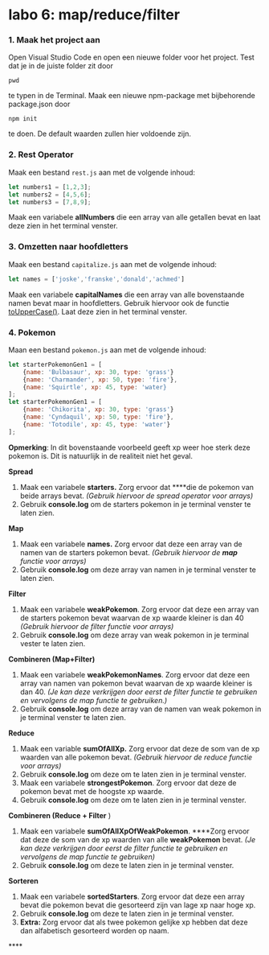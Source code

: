# labo 6: map/reduce/filter

### 1. Maak het project aan

Open Visual Studio Code en open een nieuwe folder voor het project. Test dat je in de juiste folder zit door 

```text
pwd
```

te typen in de Terminal. Maak een nieuwe npm-package met bijbehorende package.json door 

```text
npm init
```

te doen. De default waarden zullen hier voldoende zijn.

### 2. Rest Operator

Maak een bestand `rest.js` aan met de volgende inhoud:

```javascript
let numbers1 = [1,2,3];
let numbers2 = [4,5,6];
let numbers3 = [7,8,9];
```

Maak een variabele **allNumbers** die een array van alle getallen bevat en laat deze zien in het terminal venster.

### 3. Omzetten naar hoofdletters

Maak een bestand `capitalize.js` aan met de volgende inhoud:

```javascript
let names = ['joske','franske','donald','achmed']
```

Maak een variabele **capitalNames** die een array van alle bovenstaande namen bevat maar in hoofdletters. Gebruik hiervoor ook de functie [toUpperCase\(\)](https://www.w3schools.com/jsref/jsref_touppercase.asp). Laat deze zien in het terminal venster.

### 4.  Pokemon 

Maan een bestand `pokemon.js` aan met de volgende inhoud:

```javascript
let starterPokemonGen1 = [
    {name: 'Bulbasaur', xp: 30, type: 'grass'}
    {name: 'Charmander', xp: 50, type: 'fire'},
    {name: 'Squirtle', xp: 45, type: 'water}
];
let starterPokemonGen1 = [
    {name: 'Chikorita', xp: 30, type: 'grass'}
    {name: 'Cyndaquil', xp: 50, type: 'fire'},
    {name: 'Totodile', xp: 45, type: 'water'}
];
```

**Opmerking**: In dit bovenstaande voorbeeld geeft xp weer hoe sterk deze pokemon is. Dit is natuurlijk in de realiteit niet het geval.

**Spread**

1. Maak een variabele **starters.** Zorg ervoor dat ****die de pokemon van beide arrays bevat.  _\(Gebruik hiervoor de spread operator voor arrays\)_
2. Gebruik **console.log** om de starters pokemon in je terminal venster te laten zien.

**Map**

1. Maak een variabele **names.** Zorg ervoor dat deze een array van de namen van de starters pokemon bevat.  _\(Gebruik hiervoor de **map** functie voor arrays\)_
2. Gebruik **console.log** om deze array van namen in je terminal venster te laten zien.

**Filter**

1. Maak een variabele **weakPokemon**. Zorg ervoor dat deze een array van de starters pokemon bevat waarvan de xp waarde kleiner is dan 40 _\(Gebruik hiervoor de filter functie voor arrays\)_
2. Gebruik **console.log** om deze array van weak pokemon in je terminal vester te laten zien.

**Combineren \(Map+Filter\)**

1. Maak een variabele **weakPokemonNames**. Zorg ervoor dat deze een array van namen van pokemon bevat waarvan de xp waarde kleiner is dan 40.  _\(Je kan deze verkrijgen door eerst de filter functie te gebruiken en vervolgens de map functie te gebruiken.\)_
2. Gebruik **console.log** om deze array van de namen van weak pokemon in je terminal venster te laten zien.

**Reduce**

1. Maak een variable **sumOfAllXp.** Zorg ervoor dat deze de som van de xp waarden van alle pokemon bevat. _\(Gebruik hiervoor de reduce functie voor arrays\)_
2. Gebruik **console.log** om deze om te laten zien in je terminal venster.
3. Maak een variabele **strongestPokemon**. Zorg ervoor dat deze de pokemon bevat met de hoogste xp waarde.
4. Gebruik **console.log** om deze om te laten zien in je terminal venster.

**Combineren \(Reduce + Filter** \)

1. Maak een variabele **sumOfAllXpOfWeakPokemon**. ****Zorg ervoor dat deze de som van de xp waarden van alle **weakPokemon** bevat. _\(Je kan deze verkrijgen door eerst de filter functie te gebruiken en vervolgens de map functie te gebruiken\)_
2. Gebruik **console.log** om deze te laten zien in je terminal venster.

**Sorteren**

1. Maak een variabele **sortedStarters**. Zorg ervoor dat deze een array bevat die pokemon bevat die gesorteerd zijn van lage xp naar hoge xp.
2. Gebruik **console.log** om deze te laten zien in je terminal venster.
3. **Extra:** Zorg ervoor dat als twee pokemon gelijke xp hebben dat deze dan alfabetisch gesorteerd worden op naam.

\*\*\*\*



